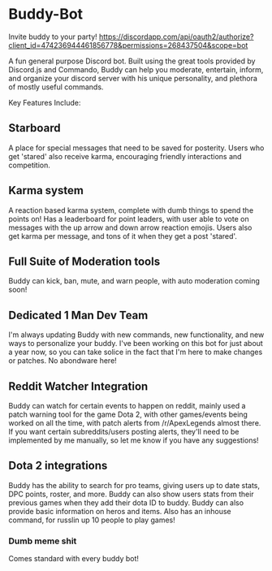 # Buddy-Bot
Invite buddy to your party!
https://discordapp.com/api/oauth2/authorize?client_id=474236944461856778&permissions=268437504&scope=bot

A fun general purpose Discord bot. Built using the great tools provided by Discord.js and Commando, Buddy can help you moderate, entertain, inform, and organize your discord server with his unique personality, and plethora of mostly useful commands. 

Key Features Include:

<h2>Starboard</h2><p> A place for special messages that need to be saved for posterity. Users who get 'stared' also receive karma, encouraging friendly interactions and competition. </p>

<h2>Karma system</h2><p> A reaction based karma system, complete with dumb things to spend the points on! Has a leaderboard for point leaders, with user  able to vote on messages with the up arrow and down arrow reaction emojis. Users also get karma per message, and tons of it when they get a post 'stared'.  </p>

<h2>Full Suite of Moderation tools</h2><p>Buddy can kick, ban, mute, and warn people, with auto moderation coming soon!</p>

<h2>Dedicated 1 Man Dev Team</h2><p>I'm always updating Buddy with new commands, new functionality, and new ways to personalize your buddy. I've been working on this bot for just about a year now, so you can take solice in the fact that I'm here to make changes or patches. No abondware here!</p>

<h2>Reddit Watcher Integration</h2><p>Buddy can watch for certain events to happen on reddit, mainly used a patch warning tool for the game Dota 2, with other games/events being worked on all the time, with patch alerts from /r/ApexLegends almost there. If you want certain subreddits/users posting alerts, they'll need to be implemented by me manually, so let me know if you have any suggestions!  </p>

<h2>Dota 2 integrations</h2><p>Buddy has the ability to search for pro teams, giving users up to date stats, DPC points, roster, and more. Buddy can also show users stats from their previous games when they add their dota ID to buddy. Buddy can also provide basic information on heros and items. Also has an inhouse command, for russlin up 10 people to play games!</p>


<h3>Dumb meme shit</h3><p> Comes standard with every buddy bot!</p>


